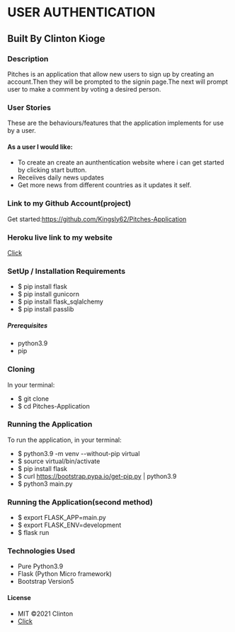 # USER AUTHENTICATION

## Built By Clinton Kioge

### Description

Pitches is an application that allow new users to sign up by creating an account.Then they will be prompted to the signin page.The next will prompt user to make a comment by voting a desired person.

### User Stories

These are the behaviours/features that the application implements for use by a user.

#### As a user I would like:

- To create an create an aunthentication website where i can get started by clicking start button.
- Receiives daily news updates
- Get more news from different countries as it updates it self.

### Link to my Github Account(project)

Get started:https://github.com/Kingsly62/Pitches-Application

### Heroku live link to my website

[Click](https://clinton-pitch.herokuapp.com/)

### SetUp / Installation Requirements

- $ pip install flask
- $ pip install gunicorn
- $ pip install flask_sqlalchemy
- $ pip install passlib

##### Prerequisites

- python3.9
- pip

### Cloning

In your terminal:

- $ git clone
- $ cd Pitches-Application

### Running the Application

To run the application, in your terminal:

- $ python3.9 -m venv --without-pip virtual
- $ source virtual/bin/activate
- $ pip install flask
- $ curl https://bootstrap.pypa.io/get-pip.py | python3.9
- $ python3 main.py

### Running the Application(second method)

- $ export FLASK_APP=main.py
- $ export FLASK_ENV=development
- $ flask run

### Technologies Used

- Pure Python3.9
- Flask (Python Micro framework)
- Bootstrap Version5

#### License

- MIT ©2021 Clinton
- [Click](https://opensource.org/civicrm/mailing/confirm?reset=1&cid=63735&sid=22975&h=fb22e32f66706d47)
